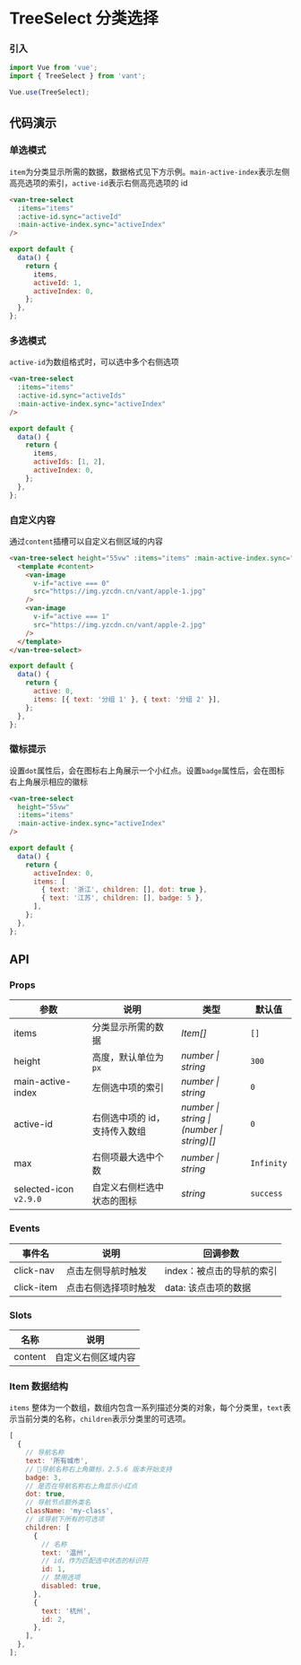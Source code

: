 # TreeSelect 分类选择

### 引入

```js
import Vue from 'vue';
import { TreeSelect } from 'vant';

Vue.use(TreeSelect);
```

## 代码演示

### 单选模式

`item`为分类显示所需的数据，数据格式见下方示例。`main-active-index`表示左侧高亮选项的索引，`active-id`表示右侧高亮选项的 id

```html
<van-tree-select
  :items="items"
  :active-id.sync="activeId"
  :main-active-index.sync="activeIndex"
/>
```

```js
export default {
  data() {
    return {
      items,
      activeId: 1,
      activeIndex: 0,
    };
  },
};
```

### 多选模式

`active-id`为数组格式时，可以选中多个右侧选项

```html
<van-tree-select
  :items="items"
  :active-id.sync="activeIds"
  :main-active-index.sync="activeIndex"
/>
```

```js
export default {
  data() {
    return {
      items,
      activeIds: [1, 2],
      activeIndex: 0,
    };
  },
};
```

### 自定义内容

通过`content`插槽可以自定义右侧区域的内容

```html
<van-tree-select height="55vw" :items="items" :main-active-index.sync="active">
  <template #content>
    <van-image
      v-if="active === 0"
      src="https://img.yzcdn.cn/vant/apple-1.jpg"
    />
    <van-image
      v-if="active === 1"
      src="https://img.yzcdn.cn/vant/apple-2.jpg"
    />
  </template>
</van-tree-select>
```

```js
export default {
  data() {
    return {
      active: 0,
      items: [{ text: '分组 1' }, { text: '分组 2' }],
    };
  },
};
```

### 徽标提示

设置`dot`属性后，会在图标右上角展示一个小红点。设置`badge`属性后，会在图标右上角展示相应的徽标

```html
<van-tree-select
  height="55vw"
  :items="items"
  :main-active-index.sync="activeIndex"
/>
```

```js
export default {
  data() {
    return {
      activeIndex: 0,
      items: [
        { text: '浙江', children: [], dot: true },
        { text: '江苏', children: [], badge: 5 },
      ],
    };
  },
};
```

## API

### Props

| 参数 | 说明 | 类型 | 默认值 |
| --- | --- | --- | --- |
| items | 分类显示所需的数据 | _Item[]_ | `[]` |
| height | 高度，默认单位为`px` | _number \| string_ | `300` |
| main-active-index | 左侧选中项的索引 | _number \| string_ | `0` |
| active-id | 右侧选中项的 id，支持传入数组 | _number \| string \|<br>(number \| string)[]_ | `0` |
| max | 右侧项最大选中个数 | _number \| string_ | `Infinity` |
| selected-icon `v2.9.0` | 自定义右侧栏选中状态的图标 | _string_ | `success` |

### Events

| 事件名     | 说明                 | 回调参数                  |
| ---------- | -------------------- | ------------------------- |
| click-nav  | 点击左侧导航时触发   | index：被点击的导航的索引 |
| click-item | 点击右侧选择项时触发 | data: 该点击项的数据      |

### Slots

| 名称    | 说明               |
| ------- | ------------------ |
| content | 自定义右侧区域内容 |

### Item 数据结构

`items` 整体为一个数组，数组内包含一系列描述分类的对象，每个分类里，`text`表示当前分类的名称，`children`表示分类里的可选项。

```js
[
  {
    // 导航名称
    text: '所有城市',
    // 导航名称右上角徽标，2.5.6 版本开始支持
    badge: 3,
    // 是否在导航名称右上角显示小红点
    dot: true,
    // 导航节点额外类名
    className: 'my-class',
    // 该导航下所有的可选项
    children: [
      {
        // 名称
        text: '温州',
        // id，作为匹配选中状态的标识符
        id: 1,
        // 禁用选项
        disabled: true,
      },
      {
        text: '杭州',
        id: 2,
      },
    ],
  },
];
```
